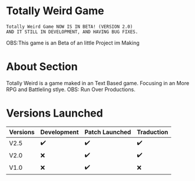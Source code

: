 # Totally Weird Game
    Totally Weird Game NOW IS IN BETA! (VERSION 2.0)
    AND IT STILL IN DEVELOPMENT, AND HAVING BUG FIXES.    

 OBS:This game is an Beta of an little Project im Making

# About Section

Totally Weird is a game maked in an Text Based game.
Focusing in an More RPG and Battleling stlye.
OBS: Run Over Productions.

# Versions Launched

| Versions | Development | Patch Launched |Traduction|
|----------|-------------|----------------|----------|
|   V2.5   |    ✔️      |    ✔️          |  ✔️     |
|   V2.0   |    :x:      |     ✔️         |   ✔️    |
|   V1.0   |    :x:      |    ✔️         |  :x:     |
